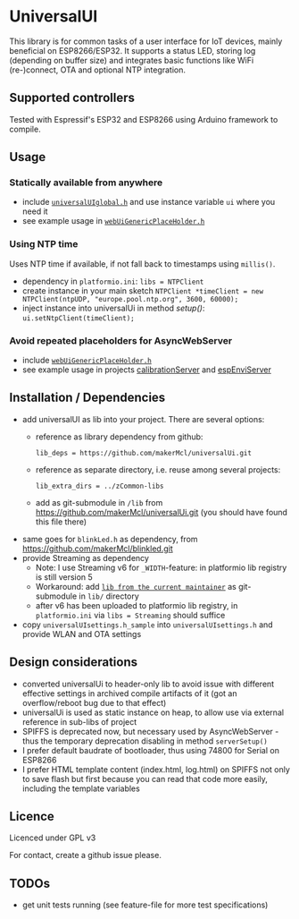 # UniversalUI

This library is for common tasks of a user interface for IoT devices, mainly beneficial on ESP8266/ESP32.
It supports a status LED, storing log (depending on buffer size) and integrates basic functions like WiFi (re-)connect, OTA and optional NTP integration.


## Supported controllers

Tested with Espressif's ESP32 and ESP8266 using Arduino framework to compile.


## Usage

### Statically available from anywhere

* include [`universalUIglobal.h`](universalUIglobal.h) and use instance variable `ui` where you need it
* see example usage in [`webUiGenericPlaceHolder.h`](webUiGenericPlaceHolder.h)

### Using NTP time

Uses NTP time if available, if not fall back to timestamps using `millis()`.

* dependency in `platformio.ini`: `libs = NTPClient`
* create instance in your main sketch `NTPClient *timeClient = new NTPClient(ntpUDP, "europe.pool.ntp.org", 3600, 60000);`
* inject instance into universalUi in method *setup()*: `ui.setNtpClient(timeClient);`

### Avoid repeated placeholders for AsyncWebServer

* include [`webUiGenericPlaceHolder.h`](webUiGenericPlaceHolder.h)
* see example usage in projects [calibrationServer](https://github.com/makerMcl/calibrationServer) and [espEnviServer](https://github.com/makerMcl/espEnviServer)



## Installation / Dependencies

* add universalUI as lib into your project. There are several options:
	* reference as library dependency from github: 

		`lib_deps = https://github.com/makerMcl/universalUi.git`

	* reference as separate directory, i.e. reuse among several projects: 
	
		`lib_extra_dirs = ../zCommon-libs`

	* add as git-submodule in `/lib` from https://github.com/makerMcl/universalUi.git (you should have found this file there)
* same goes for `blinkLed.h` as dependency, from https://github.com/makerMcl/blinkled.git
* provide Streaming as dependency
	* Note: I use Streaming v6 for `_WIDTH`-feature: in platformio lib registry is still version 5
	* Workaround: add [`lib from the current maintainer`](https://github.com/janelia-arduino/Streaming.git) as git-submodule in `lib/` directory
	* after v6 has been uploaded to platformio lib registry, in `platformio.ini` via `libs = Streaming` should suffice
* copy `universalUIsettings.h_sample` into `universalUIsettings.h` and provide WLAN and OTA settings



## Design considerations

* converted universalUi to header-only lib to avoid issue with different effective settings in archived compile artifacts of it (got an overflow/reboot bug due to that effect)
* universalUi is used as static instance on heap, to allow use via external reference in sub-libs of project
* SPIFFS is deprecated now, but necessary used by AsyncWebServer - thus the temporary deprecation disabling in method `serverSetup()`
* I prefer default baudrate of bootloader, thus using 74800 for Serial on ESP8266
* I prefer HTML template content (index.html, log.html) on SPIFFS not only to save flash but first because you can read that code more easily, including the template variables



## Licence
Licenced under GPL v3

For contact, create a github issue please.



## TODOs
* get unit tests running (see feature-file for more test specifications)
